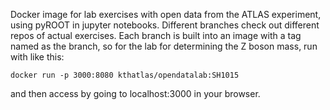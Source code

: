Docker image for lab exercises with open data from the ATLAS experiment, using pyROOT in jupyter notebooks. Different branches check out different repos of actual exercises. Each branch is built into an image with a tag named as the branch, so for the lab for determining the Z boson mass, run with like this:

`docker run -p 3000:8080 kthatlas/opendatalab:SH1015`

and then access by going to localhost:3000 in your browser.

